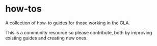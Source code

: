 # how-tos
A collection of how-to guides for those working in the GLA.

This is a community resource so please contribute, both by improving existing guides and creating new ones.
